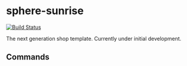 sphere-sunrise
==============

[![Build Status](https://travis-ci.org/sphereio/sphere-sunrise.png?branch=master)](https://travis-ci.org/sphereio/sphere-sunrise)

The next generation shop template. Currently under initial development.

## Commands

